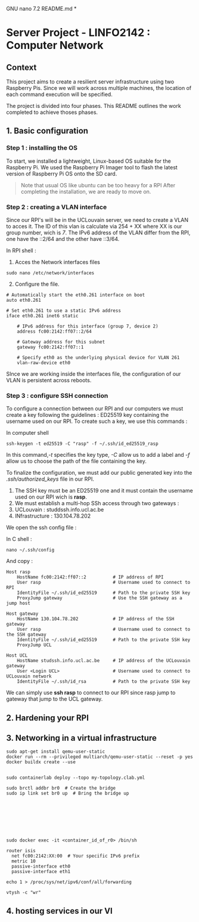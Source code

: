   GNU nano 7.2                                     README.md *                                            
# Server Project - LINFO2142 : Computer Network
## Context
This project aims to create a resilient server infrastructure using two Raspberry Pis. Since we will work across multiple machines, the location of each command execution will be specified.

The project is divided into four phases. This README outlines the work completed to achieve thoses phases.

## 1. Basic configuration
### Step 1 : installing the OS

To start, we installed a lightweight, Linux-based OS suitable for the Raspberry Pi. We used the Raspberry Pi Imager tool to flash the latest version of Raspberry Pi OS onto the SD card.
 > Note that usual OS like ubuntu can be too heavy for a RPI 
After completing the installation, we are ready to move on.

### Step 2 : creating a VLAN interface
Since our RPI's will be in the UCLouvain server, we need to create a VLAN to acces it. The ID of this vlan is calculate via 254 + XX where XX is our group number, wich is *7*. The IPv6 address of the VLAN differ from the RPI, one have the ::2/64 and the other have ::3/64.

In RPI shell :
1. Acces the Network interfaces files
``` 
sudo nano /etc/network/interfaces
```
2. Configure the file.
```
# Automatically start the eth0.261 interface on boot
auto eth0.261

# Set eth0.261 to use a static IPv6 address
iface eth0.261 inet6 static

    # IPv6 address for this interface (group 7, device 2)
    address fc00:2142:ff07::2/64

    # Gateway address for this subnet
    gateway fc00:2142:ff07::1

    # Specify eth0 as the underlying physical device for VLAN 261
    vlan-raw-device eth0
```
SInce we are working inside the interfaces file, the configuration of our VLAN is persistent across reboots.

### Step 3 : configure SSH connection

To configure a connection between our RPI and our computers we must create a key following the guidelines : ED25519 key containing the username used on our RPI. To create such a key, we use this commands :

In computer shell
```
ssh-keygen -t ed25519 -C "rasp" -f ~/.ssh/id_ed25519_rasp

```
In this command,*-t* specifies the key type, *-C* allow us to add a label and *-f* allow us to choose the path of the file containing the key.

To finalize the configuration, we must add our public generated key into the *.ssh/authorized_keys* file in our RPI.










1. The SSH key must be an ED25519 one and it must contain the username used on our RPI wich is **rasp**.
2. We must establish a multi-hop SSh access through two gateways : 
  1. UCLouvain : studdssh.info.ucl.ac.be
  2. INfrastructure : 130.104.78.202

We open the ssh config file :

In C shell : 
```
nano ~/.ssh/config
```
And copy :
```
Host rasp
    HostName fc00:2142:ff07::2          # IP address of RPI
    User rasp                           # Username used to connect to RPI
    IdentityFile ~/.ssh/id_ed25519      # Path to the private SSH key
    ProxyJump gateway                   # Use the SSH gateway as a jump host

Host gateway
    HostName 130.104.78.202             # IP address of the SSH gateway
    User rasp                           # Username used to connect to the SSH gateway
    IdentityFile ~/.ssh/id_ed25519      # Path to the private SSH key
    ProxyJump UCL

Host UCL
    HostName studssh.info.ucl.ac.be     # IP address of the UCLouvain gateway
    User <Login UCL>                    # Username used to connect to UCLouvain network
    IdentityFile ~/.ssh/id_rsa          # Path to the private SSH key
```
We can simply use **ssh rasp** to connect to our RPI since rasp jump to gateway that jump to the UCL gateway.

## 2. Hardening your RPI
## 3. Networking in a virtual infrastructure
```
sudo apt-get install qemu-user-static
docker run --rm --privileged multiarch/qemu-user-static --reset -p yes
docker buildx create --use


sudo containerlab deploy --topo my-topology.clab.yml

sudo brctl addbr br0  # Create the bridge
sudo ip link set br0 up  # Bring the bridge up








sudo docker exec -it <container_id_of_r0> /bin/sh

router isis
  net fc00:2142:XX:00  # Your specific IPv6 prefix
  metric 10
  passive-interface eth0
  passive-interface eth1

echo 1 > /proc/sys/net/ipv6/conf/all/forwarding

vtysh -c "wr"
```
## 4. hosting services in our VI

